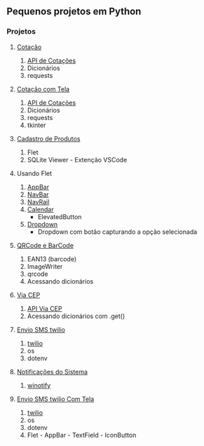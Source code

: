 ## Pequenos projetos em Python

### Projetos
1. [Cotação](https://github.com/rdilimas/small-python-projects/tree/main/01%20-%20Cota%C3%A7%C3%A3o)
    1. [API de Cotações](https://docs.awesomeapi.com.br/api-de-moedas)
    2. Dicionários
    3. requests

2. [Cotação com Tela](https://github.com/rdilimas/small-python-projects/tree/main/02%20-%20Cora%C3%A7%C3%A3o%20com%20Tela)
    1. [API de Cotações](https://docs.awesomeapi.com.br/api-de-moedas)
    2. Dicionários
    3. requests    
    4. tkinter

3. [Cadastro de Produtos](https://github.com/rdilimas/small-python-projects/tree/main/03%20-%20Cadastro%20de%20produtos%20com%20Flet)
    1. Flet
    2. SQLite Viewer - Extenção VSCode

4. Usando Flet
    1. [AppBar](https://github.com/rdilimas/small-python-projects/tree/main/04%20-%20Aplica%C3%A7%C3%B5es%20Flet/01%20-%20AppBar)
    2. [NavBar](https://github.com/rdilimas/small-python-projects/tree/main/04%20-%20Aplica%C3%A7%C3%B5es%20Flet/02%20-%20NavBar)
    3. [NavRail](https://github.com/rdilimas/small-python-projects/tree/main/04%20-%20Aplica%C3%A7%C3%B5es%20Flet/03%20-%20NavRail)
    3. [Calendar](https://github.com/rdilimas/small-python-projects/tree/main/04%20-%20Aplica%C3%A7%C3%B5es%20Flet/04%20-%20Calendario)
        - ElevatedButton
    4. [Dropdown](https://github.com/rdilimas/small-python-projects/tree/main/04%20-%20Aplica%C3%A7%C3%B5es%20Flet/05%20-%20Dropdown)
        - Dropdown com botão capturando a opção selecionada

5. [QRCode e BarCode](https://github.com/rdilimas/small-python-projects/tree/main/05%20-%20QRCode%20e%20BarCode)  
    1. EAN13 (barcode)  
    2. ImageWriter  
    3. qrcode 
    4. Acessando dicionários
    
6. [Via CEP](https://github.com/rdilimas/small-python-projects/tree/main/06%20-%20ViaCEP)  
    1. [API Via CEP](https://viacep.com.br/) 
    2. Acessando dicionários com .get()  

7. [Envio SMS twilio](https://github.com/rdilimas/small-python-projects/tree/main/07%20-%20EnvioSMS)  
    1. [twilio](https://www.twilio.com/pt-br/messaging/channels/sms)  
    2. os
    3. dotenv

8. [Notificações do Sistema](https://github.com/rdilimas/small-python-projects/tree/main/08%20-%20Notifica%C3%A7%C3%A3o%20do%20Sistema) 
    1. [winotify](https://pypi.org/project/winotify/)  
  
9. [Envio SMS twilio Com Tela](https://github.com/rdilimas/small-python-projects/tree/main/07%20-%20EnvioSMS%20com%20Tela)  
    1. [twilio](https://www.twilio.com/pt-br/messaging/channels/sms)  
    2. os
    3. dotenv
    4. Flet - AppBar - TextField - IconButton

  
  
